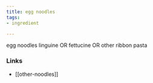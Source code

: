 ```yaml
---
title: egg noodles
tags:
- ingredient

---
```

egg noodles linguine OR fettucine OR other ribbon pasta

### Links

* [[other-noodles]]
